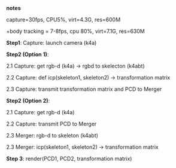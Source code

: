 **notes**

capture=30fps, CPU5%, virt=4.3G, res=600M

+body tracking = 7-8fps, cpu 80%, virt=7.1G, res=630M

  
**Step1**: Capture: launch camera (k4a)

**Step2 (Option 1)**:

2.1 Capture: get rgb-d (k4a) -> rgbd to skelecton (k4abt)

2.2 Capture: def icp(skeleton1, skeleton2) -> transformation matrix

2.3 Capture: transmit transformation matrix and PCD to Merger

**Step2 (Option 2)**:

2.1 Capture: get rgb-d (k4a)

2.2 Capture: transmit PCD to Merger

2.3 Merger: rgb-d to skeleton (k4abt)

2.3 Merger: icp(skeleton1, skeleton2) -> transformation matrix


**Step 3**: render(PCD1, PCD2, transformation matrix)
